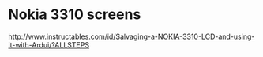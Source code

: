 # Nokia 3310 screens

http://www.instructables.com/id/Salvaging-a-NOKIA-3310-LCD-and-using-it-with-Ardui/?ALLSTEPS
